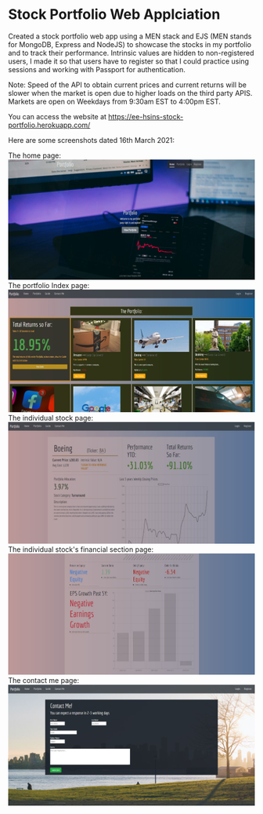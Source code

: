 <h1>Stock Portfolio Web Applciation</h1>

Created a stock portfolio web app using a MEN stack and EJS (MEN stands for MongoDB, Express and NodeJS) to showcase the stocks in my portfolio and to track their performance. 
Intrinsic values are hidden to non-registered users, I made it so that users have to register so that I could practice using sessions and working with Passport for authentication.

Note: Speed of the API to obtain current prices and current returns will be slower when the market is open due to higher loads on the third party APIS. Markets are open on Weekdays from 9:30am EST to 4:00pm EST. 

You can access the website at https://ee-hsins-stock-portfolio.herokuapp.com/ 

Here are some screenshots dated 16th March 2021:

The home page:
<img src="readme_images/homePageScreenshot.JPG">
The portfolio Index page:
<img src="readme_images/portfolioPageScreenshot.JPG">
The individual stock page:
<img src="readme_images/individualStockScreenshot.JPG">
The individual stock's financial section page:
<img src="readme_images/individualStockFinancialsScreenshot.JPG">
The contact me page:
<img src="readme_images/contactPageScreenshot.JPG">
